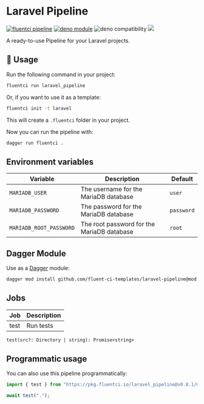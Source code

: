 # Laravel Pipeline

[![fluentci pipeline](https://img.shields.io/badge/dynamic/json?label=pkg.fluentci.io&labelColor=%23000&color=%23460cf1&url=https%3A%2F%2Fapi.fluentci.io%2Fv1%2Fpipeline%2Flaravel_pipeline&query=%24.version)](https://pkg.fluentci.io/laravel_pipeline)
[![deno module](https://shield.deno.dev/x/laravel_pipeline)](https://deno.land/x/laravel_pipeline)
![deno compatibility](https://shield.deno.dev/deno/^1.37)
[![](https://img.shields.io/codecov/c/gh/fluent-ci-templates/laravel-pipeline)](https://codecov.io/gh/fluent-ci-templates/laravel-pipeline)

A ready-to-use Pipeline for your Laravel projects.

## 🚀 Usage

Run the following command in your project:

```bash
fluentci run laravel_pipeline
```

Or, if you want to use it as a template:

```bash
fluentci init -t laravel
```

This will create a `.fluentci` folder in your project.

Now you can run the pipeline with:

```bash
dagger run fluentci .
```

## Environment variables

| Variable               | Description                                | Default |
| ---------------------- | ------------------------------------------ | ------------- |
|`MARIADB_USER`          | The username for the MariaDB database      | `user`        |
|`MARIADB_PASSWORD`      | The password for the MariaDB database      | `password`    |
|`MARIADB_ROOT_PASSWORD` | The root password for the MariaDB database | `root`        |

## Dagger Module

Use as a [Dagger](https://dagger.io) module:

```bash
dagger mod install github.com/fluent-ci-templates/laravel-pipeline@mod
```

## Jobs

| Job       | Description   |
| --------- | ------------- |
| test      | Run tests     |

```graphql
test(src?: Directory | string): Promise<string>
```

## Programmatic usage

You can also use this pipeline programmatically:

```ts
import { test } from "https://pkg.fluentci.io/laravel_pipeline@v0.8.1/mod.ts";

await test(".");

```
